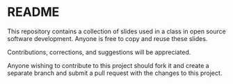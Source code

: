 # README

This repository contains a collection of slides used in a class in
open source software development. Anyone is free to copy and reuse these
slides.

Contributions, corrections, and suggestions will be appreciated.

Anyone wishing to contribute to this project should fork it and create a
separate branch and submit a pull request with the changes to this 
project.
